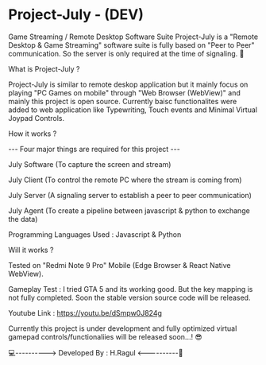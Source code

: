 # Project-July - (DEV)
Game Streaming / Remote Desktop Software Suite
Project-July is a "Remote Desktop & Game Streaming" software suite is fully based on "Peer to Peer" communication. So the server is only required at the time of signaling. 🤝



What is Project-July ?

Project-July is similar to remote deskop application but it mainly focus on playing "PC Games on mobile" through "Web Browser (WebView)" and mainly this project is open source. 
Currently baisc functionalites were added to web application like Typewriting, Touch events and Minimal Virtual Joypad Controls.



How it works ?

--- Four major things are required for this project ---

July Software (To capture the screen and stream)

July Client (To control the remote PC where the stream is coming from)

July Server (A signaling server to establish a peer to peer communication)

July Agent (To create a pipeline between javascript & python to exchange the data)

Programming Languages Used : Javascript & Python



Will it works ?

Tested on "Redmi Note 9 Pro" Mobile (Edge Browser & React Native WebView).

Gameplay Test : I tried GTA 5 and its working good. But the key mapping is not fully completed. Soon the stable version source code will be released.

Youtube Link : https://youtu.be/dSmpw0J824g

Currently this project is under development and fully optimized virtual gamepad controls/functionaliies will be released soon...! 😎

💻----------> Developed By : H.Ragul <----------📲
